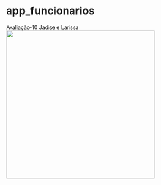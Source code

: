 # app_funcionarios

Avaliação-10
Jadise e Larissa
<img src="imagemApp.png"  height= "400px" width="400px"/>
